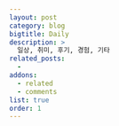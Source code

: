 ```yaml
---
layout: post
category: blog
bigtitle: Daily
description: >
  일상, 취미, 후기, 경험, 기타 
related_posts:
  -
addons:
  - related
  - comments
list: true
order: 1
---
```

